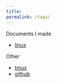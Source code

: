 ```yaml
---
title:
permalink: /tags/
---
```


Documents I made

* [linux](bluelinux.pdf)

Other 

* [tmux](tmux.pdf)
* [github](https://rogerdudler.github.io/git-guide/)
